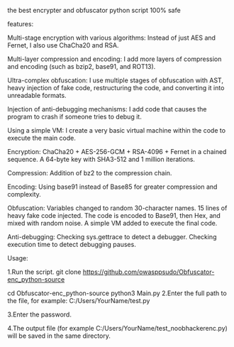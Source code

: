 the best encrypter and obfuscator python script 100% safe 

features:

Multi-stage encryption with various algorithms:
Instead of just AES and Fernet, I also use ChaCha20 and RSA.

Multi-layer compression and encoding:
I add more layers of compression and encoding (such as bzip2, base91, and ROT13).

Ultra-complex obfuscation:
I use multiple stages of obfuscation with AST, heavy injection of fake code, restructuring the code, and converting it into unreadable formats.

Injection of anti-debugging mechanisms:
I add code that causes the program to crash if someone tries to debug it.

Using a simple VM:
I create a very basic virtual machine within the code to execute the main code.

Encryption:
ChaCha20 + AES-256-GCM + RSA-4096 + Fernet in a chained sequence.
A 64-byte key with SHA3-512 and 1 million iterations.

Compression:
Addition of bz2 to the compression chain.

Encoding:
Using base91 instead of Base85 for greater compression and complexity.

Obfuscation:
Variables changed to random 30-character names.
15 lines of heavy fake code injected.
The code is encoded to Base91, then Hex, and mixed with random noise.
A simple VM added to execute the final code.

Anti-debugging:
Checking sys.gettrace to detect a debugger.
Checking execution time to detect debugging pauses.


Usage:

1.Run the script. 
 git clone https://github.com/owasppsudo/Obfuscator-enc_python-source 

 cd Obfuscator-enc_python-source
 python3 Main.py
2.Enter the full path to the file, for example: C:/Users/YourName/test.py 

3.Enter the password. 

4.The output file (for example C:/Users/YourName/test_noobhackerenc.py) will be saved in the same directory.


